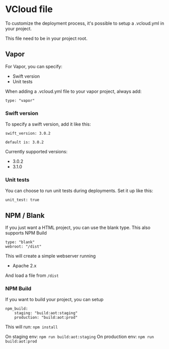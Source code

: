 # VCloud file

To customize the deployment process, it's possible to setup a
.vcloud.yml in your project.

This file need to be in your project root.

## Vapor

For Vapor, you can specify:
- Swift version
- Unit tests

When adding a .vcloud.yml file to your vapor project, always add:
```
type: "vapor"
```

### Swift version

To specify a swift version, add it like this:

```
swift_version: 3.0.2
```

`default is: 3.0.2`

Currently supported versions:
- 3.0.2
- 3.1.0

### Unit tests

You can choose to run unit tests during deployments. Set it up like
this:

```
unit_test: true
```

## NPM / Blank

If you just want a HTML project, you can use the blank type. This also
supports NPM Build

```
type: "blank"
webroot: "/dist"
```

This will create a simple webserver running
- Apache 2.x

And load a file from `/dist`

### NPM Build

If you want to build your project, you can setup

```
npm_build:
    staging: "build:aot:staging"
    production: "build:aot:prod"
```

This will run:
`npm install`

On staging env: `npm run build:aot:staging`
On production env: `npm run build:aot:prod`
